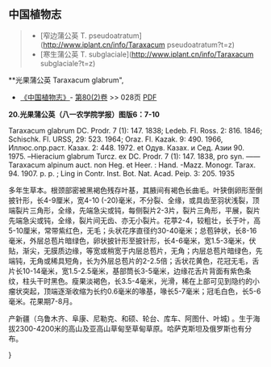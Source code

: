 
## 中国植物志

> * [窄边蒲公英  T.  pseudoatratum](http://www.iplant.cn/info/Taraxacum pseudoatratum?t=z)
> * [寒生蒲公英  T.  subglaciale](http://www.iplant.cn/info/Taraxacum subglaciale?t=z)


**光果蒲公英 Taraxacum glabrum",



* [《中国植物志》](http://www.iplant.cn/frps)- [第80(2)卷](http://www.iplant.cn/frps/vol/80(2)) >> 028页 [PDF](http://www.iplant.cn/frps/pdf/80(2)/028.PDF)


**20.光果蒲公英（八一农学院学报）图版6：7-10**

Taraxacum glabrum DC. Prodr. 7 (1): 147. 1838; Ledeb. Fl. Ross. 2: 816. 1846; Schischk. Fl. URSS, 29: 523. 1964; Oraz. Fl. Kazak. 9: 490. 1966, Иллюс.опр.раст. Казах. 2: 448. 1972. et Одув. Казах. и Сед. Азии 90. 1975. –Hieracium glabrum Turcz. ex DC. Prodr. 7 (1): 147. 1838, pro syn. ——Taraxacum alpinum auct. non Heg. et Heer. : Hand. -Mazz. Monogr. Tarax. 94. 1907. p. p. ; Ling in Contr. Inst. Bot. Nat. Acad. Peip. 3: 205. 1935

多年生草本。根颈部密被黑褐色残存叶基，其腋间有褐色长曲毛。叶狭倒卵形至倒披针形，长4-9厘米，宽4-10 (-20)毫米，不分裂、全缘，或具齿至羽状浅裂，顶端裂片三角形，全缘，先端急尖或钝，每侧裂片2-3片，裂片三角形，平展，裂片先端急尖或钝，全缘，裂片间无齿、亦无小裂片。花葶2-4，较粗壮，长于叶，高5-10厘米，常带紫红色，无毛；头状花序直径约30-40毫米；总苞钟状，长8-16毫米，外层总苞片暗绿色，卵状披针形至披针形，长4-6毫米，宽1.5-3毫米，伏贴，渐尖，无膜质边缘，等宽或稍宽于内层总苞片，无角；内层总苞片暗绿色，先端钝，无角或稀具短角，长为外层总苞片的2-2.5倍；舌状花黄色，花冠无毛，舌片长10-14毫米，宽1.5-2.5毫米，基部筒长3-5毫米，边缘花舌片背面有紫色条纹，柱头干时黑色。瘦果淡褐色，长3.5-4毫米，光滑，稀在上部可见到隐约的小瘤状突起，顶端逐渐收缩为长约0.6毫米的喙基，喙长5-7毫米；冠毛白色，长5-6毫米。花果期7-8月。

产新疆（乌鲁木齐、阜康、尼勒克、和硕、轮台、库车、阿图什、叶城) 。生于海拔2300-4200米的高山及亚高山草甸至草甸草原。哈萨克斯坦及俄罗斯也有分布。



}